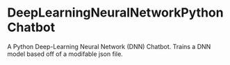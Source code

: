# DeepLearningNeuralNetworkPythonChatbot
A Python Deep-Learning Neural Network (DNN) Chatbot. Trains a DNN model based off of a modifable json file.
